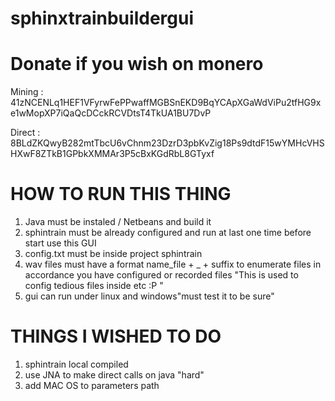 # sphinxtrainbuildergui

# Donate if you wish on monero 

Mining : 41zNCENLq1HEF1VFyrwFePPwaffMGBSnEKD9BqYCApXGaWdViPu2tfHG9xe1wMopXP7iQaQcDCckRCVDtsT4TkUA1BU7DvP 

Direct : 8BLdZKQwyB282mtTbcU6vChnm23DzrD3pbKvZig18Ps9dtdF15wYMHcVHSHXwF8ZTkB1GPbkXMMAr3P5cBxKGdRbL8GTyxf

# HOW TO RUN THIS THING

1. Java must be instaled / Netbeans and build it
2. sphintrain must be already configured and run at last one time before start use this GUI
3. config.txt must be inside project sphintrain
4. wav files must have a format name_file + _ + suffix to enumerate files in accordance you have configured or recorded files "This is used to config tedious files inside etc :P "
5. gui can run under linux and windows"must test it to be sure"

# THINGS I WISHED TO DO

1. sphintrain local compiled 
2. use JNA to make direct calls on java "hard"
3. add MAC OS to parameters path
